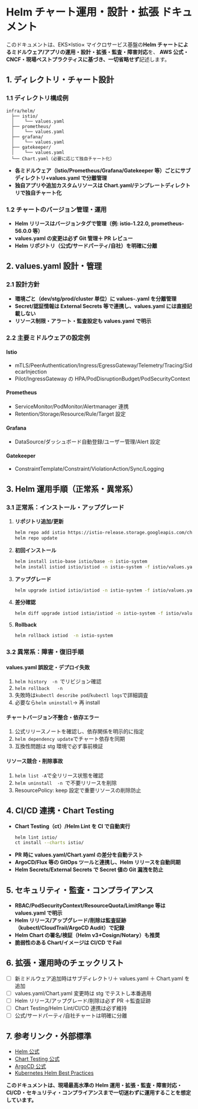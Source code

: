 # Helm チャート運用・設計・拡張 ドキュメント

このドキュメントは、EKS×Istio× マイクロサービス基盤の**Helm チャートによるミドルウェア/アプリの運用・設計・拡張・監査・障害対応**を、
**AWS 公式・CNCF・現場ベストプラクティスに基づき、一切省略せず**記述します。

## 1. ディレクトリ・チャート設計

### 1.1 ディレクトリ構成例

```
infra/helm/
  ├── istio/
  │    └── values.yaml
  ├── prometheus/
  │    └── values.yaml
  ├── grafana/
  │    └── values.yaml
  ├── gatekeeper/
  │    └── values.yaml
  └── Chart.yaml（必要に応じて独自チャート化）
```

-   **各ミドルウェア（Istio/Prometheus/Grafana/Gatekeeper 等）ごとにサブディレクトリ+values.yaml で分離管理**
-   **独自アプリや追加カスタムリソースは Chart.yaml/テンプレートディレクトリで独自チャート化**

### 1.2 チャートのバージョン管理・運用

-   **Helm リリースはバージョンタグで管理（例: istio-1.22.0, prometheus-56.0.0 等）**
-   **values.yaml の変更は必ず Git 管理＋ PR レビュー**
-   **Helm リポジトリ（公式/サードパーティ/自社）を明確に分離**

## 2. values.yaml 設計・管理

### 2.1 設計方針

-   **環境ごと（dev/stg/prod/cluster 単位）に values-.yaml を分離管理**
-   **Secret/認証情報は External Secrets 等で連携し、values.yaml には直接記載しない**
-   **リソース制限・アラート・監査設定も values.yaml で明示**

### 2.2 主要ミドルウェアの設定例

#### Istio

-   mTLS/PeerAuthentication/Ingress/EgressGateway/Telemetry/Tracing/SidecarInjection
-   Pilot/IngressGateway の HPA/PodDisruptionBudget/PodSecurityContext

#### Prometheus

-   ServiceMonitor/PodMonitor/Alertmanager 連携
-   Retention/Storage/Resource/Rule/Target 設定

#### Grafana

-   DataSource/ダッシュボード自動登録/ユーザー管理/Alert 設定

#### Gatekeeper

-   ConstraintTemplate/Constraint/ViolationAction/Sync/Logging

## 3. Helm 運用手順（正常系・異常系）

### 3.1 正常系：インストール・アップグレード

1. **リポジトリ追加/更新**
    ```sh
    helm repo add istio https://istio-release.storage.googleapis.com/charts
    helm repo update
    ```
2. **初回インストール**
    ```sh
    helm install istio-base istio/base -n istio-system
    helm install istiod istio/istiod -n istio-system -f istio/values.yaml
    ```
3. **アップグレード**
    ```sh
    helm upgrade istiod istio/istiod -n istio-system -f istio/values.yaml
    ```
4. **差分確認**
    ```sh
    helm diff upgrade istiod istio/istiod -n istio-system -f istio/values.yaml
    ```
5. **Rollback**
    ```sh
    helm rollback istiod  -n istio-system
    ```

### 3.2 異常系：障害・復旧手順

#### values.yaml 誤設定・デプロイ失敗

1. `helm history  -n `でリビジョン確認
2. `helm rollback   -n `
3. 失敗時は`kubectl describe pod`/`kubectl logs`で詳細調査
4. 必要なら`helm uninstall`→ 再 install

#### チャートバージョン不整合・依存エラー

1. 公式リリースノートを確認し、依存関係を明示的に指定
2. `helm dependency update`でチャート依存を同期
3. 互換性問題は stg 環境で必ず事前検証

#### リソース競合・削除事故

1. `helm list -A`で全リリース状態を確認
2. `helm uninstall  -n `で不要リリースを削除
3. ResourcePolicy: keep 設定で重要リソースの削除防止

## 4. CI/CD 連携・Chart Testing

-   **Chart Testing（ct）/Helm Lint を CI で自動実行**
    ```sh
    helm lint istio/
    ct install --charts istio/
    ```
-   **PR 時に values.yaml/Chart.yaml の差分を自動テスト**
-   **ArgoCD/Flux 等の GitOps ツールと連携し、Helm リリースを自動同期**
-   **Helm Secrets/External Secrets で Secret 値の Git 漏洩を防止**

## 5. セキュリティ・監査・コンプライアンス

-   **RBAC/PodSecurityContext/ResourceQuota/LimitRange 等は values.yaml で明示**
-   **Helm リリース/アップグレード/削除は監査証跡（kubectl/CloudTrail/ArgoCD Audit）で記録**
-   **Helm Chart の署名/検証（Helm v3+Cosign/Notary）も推奨**
-   **脆弱性のある Chart/イメージは CI/CD で Fail**

## 6. 拡張・運用時のチェックリスト

-   [ ] 新ミドルウェア追加時はサブディレクトリ＋ values.yaml ＋ Chart.yaml を追加
-   [ ] values.yaml/Chart.yaml 変更時は stg でテストし本番適用
-   [ ] Helm リリース/アップグレード/削除は必ず PR ＋監査証跡
-   [ ] Chart Testing/Helm Lint/CI/CD 連携は必ず維持
-   [ ] 公式/サードパーティ/自社チャートは明確に分離

## 7. 参考リンク・外部標準

-   [Helm 公式](https://helm.sh/)
-   [Chart Testing 公式](https://github.com/helm/chart-testing)
-   [ArgoCD 公式](https://argo-cd.readthedocs.io/)
-   [Kubernetes Helm Best Practices](https://docs.bitnami.com/tutorials/best-practices-for-securing-helm-charts/)

**このドキュメントは、現場最高水準の Helm 運用・拡張・監査・障害対応・CI/CD・セキュリティ・コンプライアンスまで一切迷わずに運用することを想定しています。**
